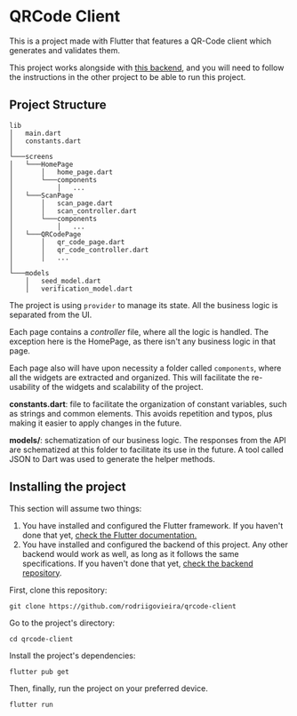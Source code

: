 # QRCode Client

This is a project made with Flutter that features a QR-Code client which generates and validates them.

This project works alongside with [this backend](http://github.com/rodriigovieira/qrcode-generator/), and you will need to follow the instructions in the other project to be able to run this project.

## Project Structure

```
lib
│   main.dart
│   constants.dart    
│
└───screens
│   └───HomePage
│       │   home_page.dart
│       └───components
│           │   ...
│   └───ScanPage
│       │   scan_page.dart
│       │   scan_controller.dart
│       └───components
│           │   ...
│   └───QRCodePage
│       │   qr_code_page.dart
│       │   qr_code_controller.dart
│       │   ...
│   
└───models
    │   seed_model.dart
    │   verification_model.dart
```

The project is using `provider` to manage its state. All the business logic is separated from the UI.

Each page contains a _controller_ file, where all the logic is handled. The exception here is the HomePage, as there isn't any business logic in that page.

Each page also will have upon necessity a folder called `components`, where all the widgets are extracted and organized. This will facilitate the re-usability of the widgets and scalability of the project.

**constants.dart**: file to facilitate the organization of constant variables, such as strings and common elements. This avoids repetition and typos, plus making it easier to apply changes in the future.

**models/**: schematization of our business logic. The responses from the API are schematized at this folder to facilitate its use in the future. A tool called JSON to Dart was used to generate the helper methods.

## Installing the project

This section will assume two things:

1. You have installed and configured the Flutter framework. If you haven't done that yet, [check the Flutter documentation.](https://flutter.dev/docs/get-started/install)
2. You have installed and configured the backend of this project. Any other backend would work as well, as long as it follows the same specifications. If you haven't done that yet, [check the backend repository](https://github.com/rodriigovieira/qrcode-generator/).

First, clone this repository:

```
git clone https://github.com/rodriigovieira/qrcode-client
```

Go to the project's directory:

```
cd qrcode-client
```

Install the project's dependencies:

```
flutter pub get
```

Then, finally, run the project on your preferred device.

```
flutter run
```

